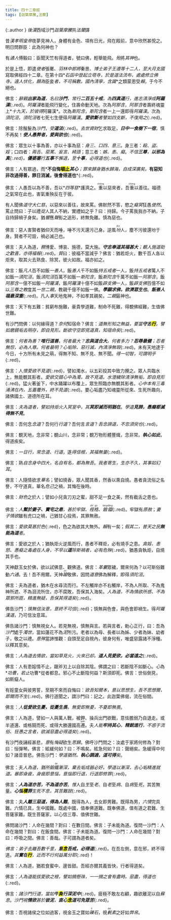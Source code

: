 ```yaml
---
title: 四十二章經
tags: [迦葉摩騰,法蘭]
---
```


{:.author }
<dfn title="东汉（公元25年—220年），史称后汉。">後漢</dfn>西域沙門*迦葉摩騰*共*法蘭*譯

昔<dfn title="刘庄（28年—75年）。东汉第二位皇帝，57年—75年在位，谥号为孝明皇帝。">漢*孝明皇帝*</dfn>夜夢見神人，身體有金色、項有日光，飛在殿前，意中欣然甚悅之。明日問群臣：此為何神也？

有<dfn title="学识渊博通达的人。">通人</dfn>傅毅曰：臣聞天竺有得道者，號曰佛，輕舉能飛。<dfn title="大概、几乎；当、必。">殆</dfn>將*其神*也。

於是上悟，即遣*使者*張騫、*羽林中郎將*秦景、*<dfn title="汉代从学于博士官者。">博士弟子</dfn>*王遵等十二人，至*大月支國*寫取佛經四十二章。在第十四*<dfn title="石制的匣子。">石函</dfn>*中<dfn title="升。">登</dfn>起立塔寺，於是道法流布，處處修立佛寺。*遠人*伏化，願為*臣妾*者，不可稱數。國內<dfn title="指时世太平。">清寧</dfn>，*<dfn title="谓有心识者，即有情众生。">含識</dfn>*之類蒙恩受<dfn title="利益，好处。">賴</dfn>，于今不絕也。

佛言：*辭親<b>出家為道</b>，名曰<b>沙門</b>，常行<b>二百五十戒</b>，為<b><dfn title="四真谛，又名四圣谛。">四真道</dfn></b>行，進志清淨成<b>阿羅漢</b>*{:.red}。*阿羅漢*者能飛行變化，住壽命動天地。次為*阿那含*，*阿那含*者壽終魂靈上*<dfn title="五净居天，又名五不还天。位于色界第四禅天上，三果阿那含者所居住处。">十九天</dfn>*，於彼得*阿羅漢*。次為*斯陀含*，*斯陀含*者一上一還即得*阿羅漢*。次為*須陀洹*，*須陀洹*者七死七生便得*阿羅漢*。*<b>愛欲斷</b>者譬如四支斷，不復用之*{:.red}。

佛言：除鬚髮為*沙門*，*受<b>道法</b>*{:.red}。<dfn title="离开，舍弃。">去</dfn>*世資財*乞求取足，***日中一食樹下一宿***，慎不再矣！*<b>使人愚弊者，<i>愛</i>與<i>欲</i>也</b>*{:.red}。

佛言：眾生以十事為善，亦以十事為惡：*身三、口四、意三*。身三者：*殺、盜、婬*；口四者：*兩舌、惡罵、妄言、綺語*；意三者：*嫉、恚、癡*。*不信<b><dfn title="谓佛、法、僧。">三尊</dfn></b>，<b>以邪為真</b>{:.red}。<b>優婆塞</b>行<b>五事</b>不懈退，至<b>十事</b>，必得道也*{:.red}。

佛言：人有眾過，而*<b>不自悔<mark>頓止</mark><i>其心</i></b>*；罪來歸身猶水歸海，自成深廣矣。*<b>有惡知非改過得善，罪日消滅，後會得道也</b>*{:.red}。

佛言：人愚吾以為不善，吾以*<dfn title="四无量心。谓慈、悲、喜、舍。">四等慈</dfn>*護濟之。<ruby>重<rt>chóng</rt></ruby>以惡來者，吾<ruby>重<rt>chóng</rt></ruby>以善往。福德之氣常在此也，害氣重殃反在于彼。

有人聞佛*道守大仁慈*，以惡來以善往，故來罵。佛默然不答，愍之*癡冥*狂愚<dfn title="使其如此，使它变得这样。">使然</dfn>。罵止問曰：子以禮<dfn title="随。">從</dfn>人其人不納，實禮如之乎？曰：持歸。今子罵我我亦不納，子自持歸禍子身矣。猶*響*應*聲*影之追形，終無免離。慎為惡也。

佛言：惡人害賢者猶仰天而唾，唾不污天還污己身。逆風<dfn title="谓粉尘、尘埃等粉状物敷洒于他物。"><ruby>坋<rt>fèn</rt></ruby></dfn>人，塵不污彼還坋于身。賢者不可毀，禍必滅己也。

佛言：夫人為道，<dfn title="必须，一定。">務</dfn>博愛、博哀、施德，莫大施。*<b>守志奉道其福甚大</b>；覩人施道助之歡喜，亦得福報*{:.red}。<dfn title="对质，询问。">質</dfn>曰：彼福不當減乎？佛言：猶若炬火，數千百人各以炬來，取其火去熟食、除冥，彼火如故。福亦如之。

佛言：飯*凡人*百不如飯*一善人*，飯*善人*千不如飯*持五戒者*一人，飯*持五戒者*萬人不如飯一*須陀洹*，飯*須陀洹*百萬不如飯一*斯陀含*，飯*斯陀含*千萬不如飯一*阿那含*，飯*阿那含*一億不如飯一*阿羅漢*，飯*阿羅漢*十億不如飯*辟支佛*一人，飯*辟支佛*百億不如以*三尊之教*度其*一世二親*，教親千億不如飯一佛。*<b>學願求佛，欲濟眾生也</b>*。*<b>飯善人福最深重</b>*{:.red}。凡人<dfn title="侍奉，供奉。">事</dfn>天地鬼神，不如孝其親矣，*二親*最神也。

佛言：天下有五難：貧窮布施難，豪貴學道難，制命不死難，得覩佛經難，生值佛世難。

有沙門問佛：以何緣得道？<dfn title="怎么，怎么样。">奈何</dfn>知宿命？佛言：*道無形知之無益，要當<b>守志<mark>行</mark></b>。譬如磨鏡垢去明存，即自見形。斷欲守空即見道真，知宿命矣*{:.red}。

佛言：*何者為善？<b>唯行道善</b>。何者最大？<b>志與道合大</b>。何者多力？<b>忍辱最健</b>；忍者無怨，必為人尊。何者最<dfn title="圣明，明智。">明</dfn>？心垢除、惡行滅，內清淨無瑕*{:.red}。未有天地逮于今日，十方所有未見之萌，得無不知、無不見、無不聞。*得一切智，可謂明乎*{:.red}。

佛言：人*懷愛欲不見道*{:.red}，譬如濁水，以五彩投其中致力攪之。眾人共臨水上，無能覩其影者。*愛欲交錯心中為濁，故不見道。水澄穢除清淨無垢，即自見形*{:.red}。猛火著釜下，中水踊躍以布覆上，眾生照臨亦無覩其影者。*心中本有三毒涌沸在內，<dfn title="谓贪欲盖、瞋恚盖、睡眠盖、掉悔盖、疑盖。此五盖能覆心性不生善法。">五蓋</dfn>覆外，終不見道*{:.red}。要心垢盡乃知魂靈所從來、生死所趣向，諸佛國土、道德所在耳。

佛言：*夫為道者，譬如持炬火入冥室中，其<b class="red">冥即滅而明猶在</b>*。*學道<b class="red">見諦，愚癡都滅得無不見</b>*。

佛言：吾何念*念道*？吾何行*行道*？吾何言*言道*？*吾念諦道，不忽須臾也*{:.red}。

佛言：覩天地，念非常；覩山川，念非常；覩万物形體豐熾，念非常。***執心如此***，得道疾矣。

佛言：*一日行，常念道、行道*，遂*得信根，其福無量*{:.red}。

佛言：熟*自念身中四大，名自有名，都為無吾*。*我者寄生，生亦不久，其事如幻耳*。

佛言：人隨情欲求<dfn title="美名。">華名</dfn>；譬如燒香，眾人聞其香，然香以熏自燒。愚者貪流俗之名譽，不守道真，華名*危己*之禍，其悔在後時。

佛言：*財色*之於人；譬如小兒貪刀刃之蜜，甜不足一食之美，然有截舌之患也。

佛言：*人<b>繫於妻子、寶宅之患</b>，甚於牢獄、<dfn title="囚禁。亦指脚镣、手铐。"><ruby>桎<rt>zhì</rt>梏<rt>gù</rt></ruby></dfn>、<dfn title="铁锁链。拘系罪犯的刑具。"><ruby>鋃<rt>láng</rt>鐺<rt>dāng</rt></ruby></dfn>*{:.red}。牢獄有<dfn title="宽恕赦免。">原赦</dfn>；*妻子情欲*雖有虎口之禍，己猶甘心投焉，其罪無赦。

佛言：*愛欲莫甚於色*{:.red}，色之為欲其大無外。<dfn title="幸亏，幸而。">賴</dfn>有一矣；*假其二，普天之民<b>無能為道</b>者*。

佛言：愛欲之於人；猶執炬火逆風而行，愚者不釋炬，必有燒手之患。*貪婬、恚怒、愚癡之毒處在人身，不早以<b>道</b>除斯禍者，必有危殃*{:.red}。猶愚貪執炬，自燒其手也。

天神獻玉女於佛，欲以試佛意、觀佛道。佛言：<dfn title="谓人的躯体。">革囊</dfn>眾穢，爾來何為？以可斯俗難動<dfn title="漏尽知证通者，诸漏断尽为无碍者。谓天眼通、天耳通、知他心通、宿命通、身如意通、漏智通。">六通</dfn>。去！吾不用爾。天神<dfn title="越过、更加。同逾。"><ruby>踰<rt>yú</rt></ruby></dfn>敬佛，因問*道意*佛為解釋，即得*須陀洹*。

佛言：夫為道者，猶木在水尋流而行。不左觸岸亦不右觸岸，不為人所取、不為鬼神所遮、不為洄流所住，亦不腐敗，吾保其入海矣。*人為道，不為情欲所惑、不為眾邪所誑，精進無疑，吾保其得道矣*{:.red}。

佛告沙門：*慎無信汝意，意終不可信*{:.red}；慎無與色會，與色會即禍生。得*阿羅漢道*，乃可信汝意耳。

佛告諸沙門：慎無視女人。若見無視，慎無與言。若與言者，勅心正行，曰：吾為*沙門*處于*濁世*，當如蓮花不為*泥*所污。老者以為母、長者以為姊、少者為妹、幼者子，敬之以禮。*意*<dfn title="甚、极其；犹，尚。">殊</dfn>當諦惟觀：自頭至足自視內，彼身何有，唯盛惡露諸不淨種。以釋其意矣。

佛言：*人為道去情欲，當如草見火，火來已<dfn title="退，拒绝，除去，避开。">却</dfn>。<b>道人見愛欲，必當遠之</b>*{:.red}。

佛言：人有患婬情不止，踞斧刃上以自除其陰。佛謂之曰：若斷陰不如斷心。*心*為*<dfn title="为起诸烦恼之根本无明。">功曹</dfn>*，若止*功曹*從者都息。邪心不止斷陰何益？斯須即死。佛言：世俗倒見，如斯癡人。

有婬童女與彼男誓，至期不來而自悔曰：*欲吾知爾本，意以思想生，吾不思想爾，即爾而不生*{:.red}。佛行道聞之，謂沙門曰：記之。此迦葉佛偈，流在俗間。

佛言：*人<b>從愛欲生憂，從憂生畏</b>。無愛即無憂，不憂即無畏*。

佛言：人為道，譬如一人與萬人戰，被鉀、操兵出門欲戰，意怯膽弱乃自退走。或半道還、或格鬪而死、或得大勝還國高<ruby>遷<rt>qiān</rt></ruby>。夫*人能<b>牢持其心</b>，<b>精銳進行</b>，不惑于流俗、狂愚之言者，欲滅惡盡必得道矣*{:.red}。

有沙門夜誦經甚悲，*意*有*悔疑*欲生*思歸*。佛呼沙門問之：汝處于家將何修為？對曰：恒彈琴。佛言：絃緩何如？曰：不鳴矣。絃急何如？曰：聲絕矣。急緩得中何如？諸音普悲。佛告沙門：*學道猶然。<b>執心調適，道可得</b>矣*。

佛言：夫*人為道，猶所鍛<ruby>鐵<rt>tiě</rt></ruby>漸深，棄去垢成器必好。學道以漸深，去心垢精進就道。暴即身疲，身疲即意惱，意惱即行退，行退即修罪*{:.red}。

佛言：***人為道亦苦，不為道亦苦***。<dfn title="思考，思念。">惟</dfn>人自*生*至*老*、自*老*至*病*、自*病*至*死*，其苦無量。*<b>心惱<mark>積</mark><i>罪</i></b>生死不息，其苦難說*{:.red}。

佛言：夫***人離三惡道，得為人難***。既得為人，去女即男難。既得為男，<dfn title="六根。旧译经论中多谓六情。">六情</dfn>完具難。六情已具，生中國難。既處中國，值奉佛道難。既奉佛道，值有道之君難、生菩薩家難。既生菩薩家，以心信三尊、值佛世難。

佛問諸沙門：人命在幾間？對曰：在數日間。佛言：子未能為道。復問一沙門：人命在幾間？對曰：在飯食間。佛言：子未能為道。復問一沙門：人命在幾間？對曰：呼吸之間。佛言：善哉。子可謂為道者矣。

*佛言：弟子去離吾數千里，<b><i>意</i><mark>念</mark>吾戒，必得道</b>*{:.red}。在吾左側，意在邪，終不得道。*其<b><i>實</i>在<mark>行</mark></b>，近而不行何益萬分耶*{:.red}！

佛言：人為道，猶若食蜜中、邊皆甜。吾經亦爾其義皆快，行者得道矣。

佛言：*人為道能拔愛欲之根，譬如摘懸珠，一一摘之會有盡時。惡盡，得道也*{:.red}。

佛言：*諸沙門行道，當如<b><i>牛</i><mark>負</mark>行深泥中</b>*{:.red}。疲極不敢左右顧，趣欲離泥以自<dfn title="休养生息。犹休息。">蘇息</dfn>。*沙門視<b>情欲</b>甚於<b>彼泥</b>，<b>直心<mark>念</mark><i>道</i>可免眾苦</b>*{:.red}。

佛言：吾視諸侯之位如過客，視金玉之寶如<dfn title="小石块，砂石。"><ruby>礫<rt>lì</rt></ruby>石</dfn>，視<dfn title="细毛布，细棉布。"><ruby>㲲<rt>dié</rt></ruby></dfn><dfn title="白色生绢。">素</dfn>之好如<dfn title="破旧的布帛。">弊帛</dfn>。
